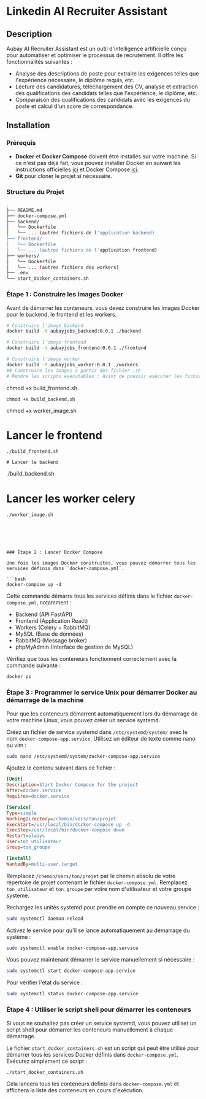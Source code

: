 
# Linkedin AI Recruiter Assistant

## Description

Aubay AI Recruiter Assistant est un outil d'intelligence artificielle conçu pour automatiser et optimiser le processus de recrutement. Il offre les fonctionnalités suivantes :

- Analyse des descriptions de poste pour extraire les exigences telles que l'expérience nécessaire, le diplôme requis, etc.
- Lecture des candidatures, téléchargement des CV, analyse et extraction des qualifications des candidats telles que l'expérience, le diplôme, etc.
- Comparaison des qualifications des candidats avec les exigences du poste et calcul d'un score de correspondance.

## Installation

### Prérequis

- **Docker** et **Docker Compose** doivent être installés sur votre machine. Si ce n'est pas déjà fait, vous pouvez installer Docker en suivant les instructions officielles [ici](https://docs.docker.com/get-docker/) et Docker Compose [ici](https://docs.docker.com/compose/install/).
- **Git** pour cloner le projet si nécessaire.

### Structure du Projet

```bash
.
├── README.md
├── docker-compose.yml
├── backend/
│   └── Dockerfile
│   └── ... (autres fichiers de l'application backend)
├── frontend/
│   └── Dockerfile
│   └── ... (autres fichiers de l'application frontend)
├── workers/
│   └── Dockerfile
│   └── ... (autres fichiers des workers)
├── .env
└── start_docker_containers.sh
```

### Étape 1 : Construire les images Docker

Avant de démarrer les conteneurs, vous devez construire les images Docker pour le backend, le frontend et les workers.

```bash
# Construire l'image backend
docker build -t aubayjobs_backend:0.0.1 ./backend

# Construire l'image frontend
docker build -t aubayjobs_frontend:0.0.1 ./frontend

# Construire l'image worker
docker build -t aubayjobs_worker:0.0.1 ./workers
## Construire les images a partir des fichier .sh
# Rendre les scripts exécutables : Avant de pouvoir exécuter les fichiers .sh, tu dois leur donner des permissions d'exécution. Dans ton terminal, exécute les commandes suivantes :
```
chmod +x build_frontend.sh
```
chmod +x build_backend.sh
```
chmod +x worker_image.sh

# Lancer le frontend

```
./build_frontend.sh

# Lancer le backend
```
./build_backend.sh

# Lancer les worker celery
```
./worker_image.sh






### Étape 2 : Lancer Docker Compose

Une fois les images Docker construites, vous pouvez démarrer tous les services définis dans `docker-compose.yml`.

```bash
docker-compose up -d
```

Cette commande démarre tous les services définis dans le fichier `docker-compose.yml`, notamment :

- Backend (API FastAPI)
- Frontend (Application React)
- Workers (Celery + RabbitMQ)
- MySQL (Base de données)
- RabbitMQ (Message broker)
- phpMyAdmin (Interface de gestion de MySQL)

Vérifiez que tous les conteneurs fonctionnent correctement avec la commande suivante :

```bash
docker ps
```

### Étape 3 : Programmer le service Unix pour démarrer Docker au démarrage de la machine

Pour que les conteneurs démarrent automatiquement lors du démarrage de votre machine Linux, vous pouvez créer un service systemd.

Créez un fichier de service systemd dans `/etc/systemd/system/` avec le nom `docker-compose-app.service`. Utilisez un éditeur de texte comme nano ou vim :

```bash
sudo nano /etc/systemd/system/docker-compose-app.service
```

Ajoutez le contenu suivant dans ce fichier :

```ini
[Unit]
Description=Start Docker Compose for the project
After=docker.service
Requires=docker.service

[Service]
Type=simple
WorkingDirectory=/chemin/vers/ton/projet
ExecStart=/usr/local/bin/docker-compose up -d
ExecStop=/usr/local/bin/docker-compose down
Restart=always
User=ton_utilisateur
Group=ton_groupe

[Install]
WantedBy=multi-user.target
```

Remplacez `/chemin/vers/ton/projet` par le chemin absolu de votre répertoire de projet contenant le fichier `docker-compose.yml`. Remplacez `ton_utilisateur` et `ton_groupe` par votre nom d'utilisateur et votre groupe système.

Rechargez les unités systemd pour prendre en compte ce nouveau service :

```bash
sudo systemctl daemon-reload
```

Activez le service pour qu'il se lance automatiquement au démarrage du système :

```bash
sudo systemctl enable docker-compose-app.service
```

Vous pouvez maintenant démarrer le service manuellement si nécessaire :

```bash
sudo systemctl start docker-compose-app.service
```

Pour vérifier l'état du service :

```bash
sudo systemctl status docker-compose-app.service
```

### Étape 4 : Utiliser le script shell pour démarrer les conteneurs

Si vous ne souhaitez pas créer un service systemd, vous pouvez utiliser un script shell pour démarrer les conteneurs manuellement à chaque démarrage.

Le fichier `start_docker_containers.sh` est un script qui peut être utilisé pour démarrer tous les services Docker définis dans `docker-compose.yml`. Exécutez simplement ce script :

```bash
./start_docker_containers.sh
```

Cela lancera tous les conteneurs définis dans `docker-compose.yml` et affichera la liste des conteneurs en cours d'exécution.




